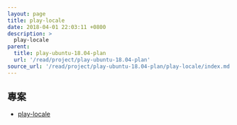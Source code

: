 ```yaml
---
layout: page
title: play-locale
date: 2018-04-01 22:03:11 +0800
description: >
  play-locale
parent:
  title: play-ubuntu-18.04-plan
  url: '/read/project/play-ubuntu-18.04-plan'
source_url: '/read/project/play-ubuntu-18.04-plan/play-locale/index.md'
---
```



## 專案

* [play-locale](https://github.com/samwhelp/play-ubuntu-18.04-plan/tree/master/plan/env-full/play-locale)
